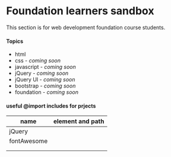 # Foundation learners sandbox

<p>This section is for web development foundation course students.</p>

<h4>Topics</h4>
<ul>
  <li>html</li>
  <li>css - <i>coming soon</i></li>
  <li>javascript - <i>coming soon</i></li>
  <li>jQuery - <i>coming soon</i></li>
  <li>jQuery UI - <i>coming soon</i></li>
  <li>bootstrap - <i>coming soon</i></li>
  <li>foundation - <i>coming soon</i></li>
</ul>

<h4> useful @import includes for prjects </h4>

<table>
      <thead>
        <tr>
          <th>name</th>
          <th>element and path</th>
        </tr>
      </thead>
      <tbody>
        <tr>
          <td>jQuery</td>
          <td></td>
        </tr>
        <tr>
          <td>fontAwesome</td>
          <td>
            <script src="https://kit.fontawesome.com/b99e675b6e.js"></script>
          </td>
        </tr>
        <tr>
          <td></td>
          <td></td>
        </tr>
        <tr>
          <td></td>
          <td></td>
        </tr>
      </tbody>
    </table>
